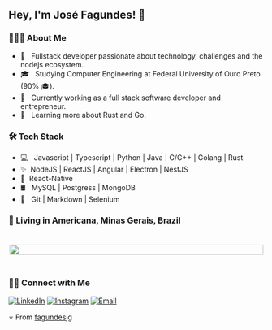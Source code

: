 <h2> Hey, I'm José Fagundes! 👋</h2>

<h3> 👨🏻‍💻 About Me </h3>

- 🤔 &nbsp; Fullstack developer passionate about technology, challenges and the nodejs ecosystem.
- 🎓 &nbsp; Studying Computer Engineering at Federal University of Ouro Preto (90% 🎓).
- 💼 &nbsp; Currently working as a full stack software developer and entrepreneur.
- 🌱 &nbsp; Learning more about Rust and Go.

<h3>🛠 Tech Stack</h3>

- 💻 &nbsp; Javascript | Typescript | Python | Java | C/C++ | Golang | Rust
- ✨&nbsp; NodeJS | ReactJS | Angular | Electron | NestJS
- 📱&nbsp; React-Native
- 🛢 &nbsp; MySQL | Postgress | MongoDB
- 🔧 &nbsp; Git | Markdown | Selenium

<h3 align="left">
  📌  Living in <b>Americana</b>, <b>Minas Gerais</b>, <b>Brazil</b>  
</h3>

<br>

<div style="display: flex; flex-direction: column; align-items:center; justify-content: center; flex-wrap: wrap; align-content: center;">
  <!-- <img style="flex: 1; width: 100%; max-width: 500px; margin: 5px" src="https://github-readme-stats.vercel.app/api/top-langs/?username=fagundesjg&hide=html&count_private=true&theme=dracula" /> -->

  <img style="flex: 1; width: 100%; max-width: 500px; margin: 5px" src="https://github-readme-stats.vercel.app/api?username=fagundesjg&hide=html&count_private=true&show_icons=true&theme=dracula" />
</div>

<br>

<h3> 🤝🏻 Connect with Me </h3>

<p align="center">

<a href="https://www.linkedin.com/in/josé-fagundes/"><img alt="LinkedIn" src="https://img.shields.io/badge/Linkedin-Jos%C3%A9%20Fagundes-blue?logo=Linkedin"></a>
<a href="https://www.instagram.com/_dinhoduarte/"><img alt="Instagram" src="https://img.shields.io/badge/Instagram-Jos%C3%A9%20Fagundes-blue?logo=Instagram"></a>
<a href="mailto:fagundesjg@outlook.com"><img alt="Email" src="https://img.shields.io/badge/Email-fagundesjg%40outlook.com-blue"></a>

</p>

⭐️ From [fagundesjg](https://github.com/fagundesjg)

<!-- <a href=""><img alt="Website" src="https://img.shields.io/badge/Website-www.adityavsingh.com-blue?style=flat-square&logo=google-chrome"></a> -->
